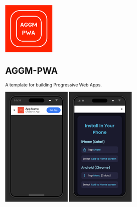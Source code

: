 <img src="logo.png" height="150">

# AGGM-PWA
A template for building Progressive Web Apps.

<div display="flex" flex-direction="column">
  <img src="index.png" height="350">
  <img src="install.png" height="350">
</div>
